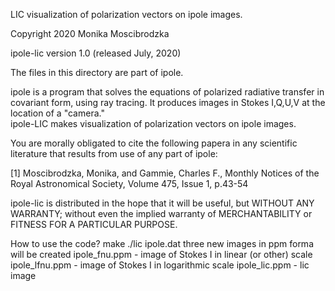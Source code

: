 LIC visualization of polarization vectors on ipole images.

Copyright 2020 Monika Moscibrodzka 

ipole-lic  version 1.0  (released July, 2020)

The files in this directory are part of ipole. 

ipole is a program that solves the equations of polarized radiative transfer
in covariant form, using ray tracing. It produces images in Stokes I,Q,U,V
at the location of a "camera."  
ipole-LIC makes visualization of polarization vectors on ipole images.
 

You are morally obligated to cite the following papera in any
scientific literature that results from use of any part of ipole:

[1] Moscibrodzka, Monika, and Gammie, Charles F.,
    Monthly Notices of the Royal Astronomical Society, Volume 475, Issue 1, p.43-54
    
ipole-lic is distributed in the hope that it will be useful,
but WITHOUT ANY WARRANTY; without even the implied warranty of
MERCHANTABILITY or FITNESS FOR A PARTICULAR PURPOSE. 


How to use the code?
make
./lic ipole.dat
three new images in ppm forma will be created
ipole_fnu.ppm - image of Stokes I in linear (or other) scale
ipole_lfnu.ppm - image of Stokes I in logarithmic scale
ipole_lic.ppm - lic image
